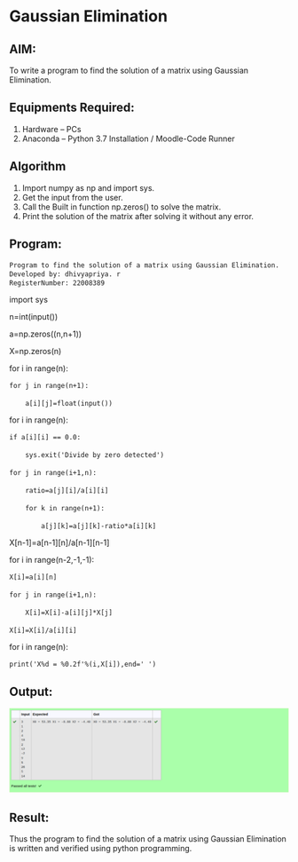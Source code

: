 # Gaussian Elimination

## AIM:
To write a program to find the solution of a matrix using Gaussian Elimination.

## Equipments Required:
1. Hardware – PCs
2. Anaconda – Python 3.7 Installation / Moodle-Code Runner

## Algorithm
1. Import numpy as np and import sys.
2. Get the input from the user.
3. Call the Built in function np.zeros() to solve the matrix.
4. Print the solution of the matrix after solving it without any error. 
 
## Program:
```
Program to find the solution of a matrix using Gaussian Elimination.
Developed by: dhivyapriya. r
RegisterNumber: 22008389
```
import sys

n=int(input())

a=np.zeros((n,n+1))

X=np.zeros(n)

for i in range(n):

    for j in range(n+1):

        a[i][j]=float(input())

for i in range(n):

    if a[i][i] == 0.0:

        sys.exit('Divide by zero detected')

    for j in range(i+1,n):

        ratio=a[j][i]/a[i][i]

        for k in range(n+1):

            a[j][k]=a[j][k]-ratio*a[i][k]

X[n-1]=a[n-1][n]/a[n-1][n-1]

for i in range(n-2,-1,-1):

    X[i]=a[i][n]

    for j in range(i+1,n):

        X[i]=X[i]-a[i][j]*X[j]

    X[i]=X[i]/a[i][i]

for i in range(n):

    print('X%d = %0.2f'%(i,X[i]),end=' ')

## Output:
![gaussian](./images/gaussian.png)


## Result:
Thus the program to find the solution of a matrix using Gaussian Elimination is written and verified using python programming.

